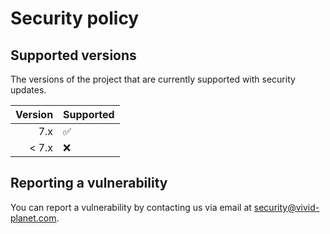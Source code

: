 # Security policy

## Supported versions

The versions of the project that are currently supported with security updates.

| Version | Supported                             |
|--------:| :------------------------------------ |
|     7.x | :white_check_mark:                    |
|   < 7.x | :x:                                   |

## Reporting a vulnerability

You can report a vulnerability by contacting us via email at [security@vivid-planet.com](mailto:security@vivid-planet.com).
